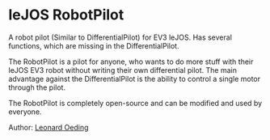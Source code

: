 # leJOS RobotPilot
A robot pilot (Similar to DifferentialPilot) for EV3 leJOS. Has several functions, which are missing in the DifferentialPilot.

The RobotPilot is a pilot for anyone, who wants to do more stuff with their leJOS EV3 robot without writing their own differential pilot.
The main advantage against the DifferentialPilot is the ability to control a single motor through the pilot.

The RobotPilot is completely open-source and can be modified and used by everyone.

Author: [Leonard Oeding](https://github.com/Zoedingl)

